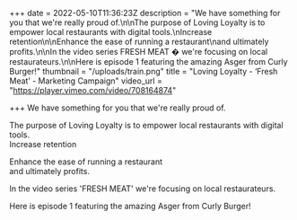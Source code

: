 +++
date = 2022-05-10T11:36:23Z
description = "We have something for you that we're really proud of.\n\nThe purpose of Loving Loyalty is to empower local restaurants with digital tools.\nIncrease retention\n\nEnhance the ease of running a restaurant\nand ultimately profits.\n\nIn the video series FRESH MEAT � we're focusing on local restaurateurs.\n\nHere is episode 1 featuring the amazing Asger from Curly Burger!"
thumbnail = "/uploads/train.png"
title = "Loving Loyalty - ‘Fresh Meat’ - Marketing Campaign"
video_url = "https://player.vimeo.com/video/708164874"

+++
We have something for you that we're really proud of.

The purpose of Loving Loyalty is to empower local restaurants with digital tools.  
Increase retention

Enhance the ease of running a restaurant  
and ultimately profits.

In the video series 'FRESH MEAT' we're focusing on local restaurateurs.

Here is episode 1 featuring the amazing Asger from Curly Burger!